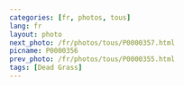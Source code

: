 ```yaml
---
categories: [fr, photos, tous]
lang: fr
layout: photo
next_photo: /fr/photos/tous/P0000357.html
picname: P0000356
prev_photo: /fr/photos/tous/P0000355.html
tags: [Dead Grass]
---
```

